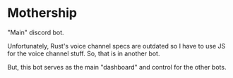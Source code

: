 # Mothership

"Main" discord bot.

Unfortunately, Rust's voice channel specs are outdated so I have to use JS for the voice channel stuff. So, that is in another bot.

But, this bot serves as the main "dashboard" and control for the other bots.
